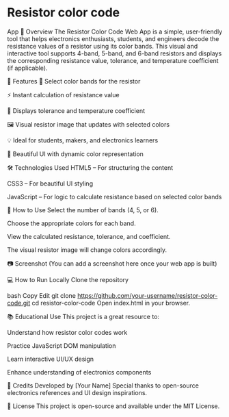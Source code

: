 # Resistor color code
App
📌 Overview
The Resistor Color Code Web App is a simple, user-friendly tool that helps electronics enthusiasts, students, and engineers decode the resistance values of a resistor using its color bands. This visual and interactive tool supports 4-band, 5-band, and 6-band resistors and displays the corresponding resistance value, tolerance, and temperature coefficient (if applicable).

🎯 Features
🎨 Select color bands for the resistor

⚡ Instant calculation of resistance value

🧮 Displays tolerance and temperature coefficient

🖼️ Visual resistor image that updates with selected colors

💡 Ideal for students, makers, and electronics learners

🌈 Beautiful UI with dynamic color representation

🛠️ Technologies Used
HTML5 – For structuring the content

CSS3 – For beautiful UI styling

JavaScript – For logic to calculate resistance based on selected color bands

🚀 How to Use
Select the number of bands (4, 5, or 6).

Choose the appropriate colors for each band.

View the calculated resistance, tolerance, and coefficient.

The visual resistor image will change colors accordingly.

📷 Screenshot
(You can add a screenshot here once your web app is built)

💻 How to Run Locally
Clone the repository

bash
Copy
Edit
git clone https://github.com/your-username/resistor-color-code.git
cd resistor-color-code
Open index.html in your browser.

📚 Educational Use
This project is a great resource to:

Understand how resistor color codes work

Practice JavaScript DOM manipulation

Learn interactive UI/UX design

Enhance understanding of electronics components

🙌 Credits
Developed by [Your Name]
Special thanks to open-source electronics references and UI design inspirations.

📄 License
This project is open-source and available under the MIT License.

